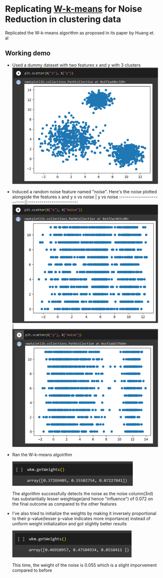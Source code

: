 # Replicating <a href="https://ieeexplore.ieee.org/abstract/document/1407871">W-k-means</a> for Noise Reduction in clustering data

Replicated the W-k-means algorithm as proposed in its paper by Huang et. al

## Working demo
- Used a dummy dataset with two features x and y with 3 clusters
  ![Dummy dataset](https://github.com/Rakeshkumar-7/replicating-wkmeans/blob/main/images/x_y.png)
- Induced a random noise feature named "noise". Here's the noise plotted alongside the features x and y
  x vs noise             |  y vs noise
  :-------------------------:|:-------------------------:
  ![x vs noise](https://github.com/Rakeshkumar-7/replicating-wkmeans/blob/main/images/x_noise.png) |  ![y vs noise](https://github.com/Rakeshkumar-7/replicating-wkmeans/blob/main/images/y_noise.png)
- Ran the W-k-means algoirthm
  
  ![W-k-means result](https://github.com/Rakeshkumar-7/replicating-wkmeans/blob/main/images/original.png)

  The algorithm successfully detects the noise as the noise column(3rd) has substantially lesser weightage(and hence "influence") of 0.072 on the final outcome as compared to the other features

- I've also tried to initialize the weights by making it inversely proportional to their p-value(lesser p-value indicates more importance) instead of uniform weight initialization and got slightly better results

  ![W-k-means p-value weights init result](https://github.com/Rakeshkumar-7/replicating-wkmeans/blob/main/images/p_value.png)

  This time, the weight of the noise is 0.055 which is a slight imporvement compared to before
